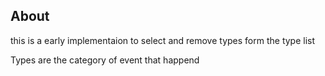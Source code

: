 ## About
this is a early implementaion to select and remove types form the type list 

Types are the category of event that happend